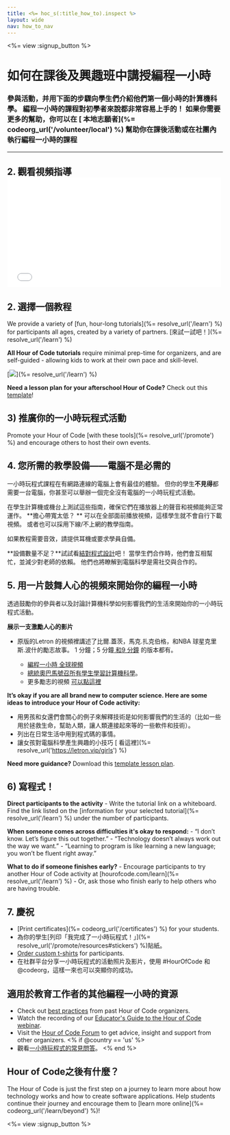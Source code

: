 ```yaml
---
title: <%= hoc_s(:title_how_to).inspect %>
layout: wide
nav: how_to_nav
---
```

<%= view :signup_button %>

# 如何在課後及興趣班中講授編程一小時

### 參與活動，并用下面的步驟向學生們介紹他們第一個小時的計算機科學。 編程一小時的課程對初學者來說都非常容易上手的！ 如果你需要更多的幫助，你可以在 [ 本地志願者](%= codeorg_url('/volunteer/local') %) 幫助你在課後活動或在社團內執行編程一小時的課程

* * *

## 2. 觀看視頻指導 <iframe width="500" height="255" src="//www.youtube.com/embed/SrnvvWDm73k" frameborder="0" allowfullscreen mark="crwd-mark"></iframe> 

## 2. 選擇一個教程

We provide a variety of [fun, hour-long tutorials](%= resolve_url('/learn') %) for participants all ages, created by a variety of partners. [來試一試吧！](%= resolve_url('/learn') %)

**All Hour of Code tutorials** require minimal prep-time for organizers, and are self-guided - allowing kids to work at their own pace and skill-level.

[![](/images/fit-700/tutorials.png)](%= resolve_url('/learn') %)

**Need a lesson plan for your afterschool Hour of Code?** Check out this [template](/files/AfterschoolEducatorLessonPlanOutline.docx)!

## 3) 推廣你的一小時玩程式活動

Promote your Hour of Code [with these tools](%= resolve_url('/promote') %) and encourage others to host their own events.

## 4. 您所需的教學設備——電腦不是必需的

一小時玩程式課程在有網路連線的電腦上會有最佳的體驗。 但你的學生**不見得**都需要一台電腦，你甚至可以舉辦一個完全沒有電腦的一小時玩程式活動。

在學生計算機或機台上測試這些指南，確保它們在播放器上的聲音和視頻能夠正常運作。 **擔心帶寬太低？ ** 可以在全部面前播放視頻，這樣學生就不會自行下載視頻。 或者也可以採用下線/不上網的教學指南。

如果教程需要音效，請提供耳機或要求學員自備。

**設備數量不足？**試試看[結對程式設計](https://www.youtube.com/watch?v=vgkahOzFH2Q)吧！ 當學生們合作時，他們會互相幫忙，並減少對老師的依賴。 他們也將瞭解到電腦科學是需社交與合作的。

## 5. 用一片鼓舞人心的視頻來開始你的編程一小時

透過鼓勵你的參與者以及討論計算機科學如何影響我們的生活來開始你的一小時玩程式活動。

**展示一支激勵人心的影片**

- 原版的Letron 的視頻裡講述了比爾.蓋茨，馬克.扎克伯格，和NBA 球星克里斯.波什的勵志故事。 1 分鐘；5 分鐘[ 和9 分鐘](https://www.youtube.com/watch?v=dU1xS07N-FA) 的版本都有。</li> 
    
    - [編程一小時 全球視頻 ](https://www.youtube.com/watch?v=KsOIlDT145A)
    - [總統奧巴馬號召所有學生學習計算機科學](https://www.youtube.com/watch?v=6XvmhE1J9PY)。
    - 更多勵志的視頻 [ 可以點這裡 ](https://www.youtube.com/playlist?list=PLzdnOPI1iJNfpD8i4Sx7U0y2MccnrNZuP)</ul> 
    
    **It’s okay if you are all brand new to computer science. Here are some ideas to introduce your Hour of Code activity:**
    
    - 用男孩和女還們會關心的例子來解釋技術是如何影響我們的生活的（比如一些用於拯救生命，幫助人類，讓人類連接起來等的一些軟件和技術）。
    - 列出在日常生活中用到程式碼的事情。
    - 讓女孩對電腦科學產生興趣的小技巧 [ 看這裡](%= resolve_url('https://letron.vip/girls') %)
    
    **Need more guidance?** Download this [template lesson plan](/files/AfterschoolEducatorLessonPlanOutline.docx).
    
    ## 6) 寫程式！
    
    **Direct participants to the activity** - Write the tutorial link on a whiteboard. Find the link listed on the [information for your selected tutorial](%= resolve_url('/learn') %) under the number of participants.
    
    **When someone comes across difficulties it's okay to respond:** - “I don’t know. Let’s figure this out together.” - “Technology doesn’t always work out the way we want.” - “Learning to program is like learning a new language; you won’t be fluent right away.”
    
    **What to do if someone finishes early?** - Encourage participants to try another Hour of Code activity at [hourofcode.com/learn](%= resolve_url('/learn') %) - Or, ask those who finish early to help others who are having trouble.
    
    ## 7. 慶祝
    
    - [Print certificates](%= codeorg_url('/certificates') %) for your students.
    - 為你的學生[列印「我完成了一小時玩程式！」](%= resolve_url('/promote/resources#stickers') %)貼紙。
    - [Order custom t-shirts](http://blog.letron.vip/post/132608499493/hour-of-code-shirts-and-more) for participants.
    - 在社群平台分享一小時玩程式的活動照片及影片，使用 #HourOfCode 和 @codeorg，這樣一來也可以突顯你的成功。
    
    ## 適用於教育工作者的其他編程一小時的資源
    
    - Check out [best practices](http://www.slideshare.net/TeachCode/hour-of-code-best-practices-for-successful-educators-51273466) from past Hour of Code organizers.
    - Watch the recording of our [Educator's Guide to the Hour of Code webinar](https://youtu.be/EJeMeSW2-Mw).
    - Visit the [Hour of Code Forum](http://forum.letron.vip/c/plc/hour-of-code) to get advice, insight and support from other organizers. <% if @country == 'us' %>
    - 觀看[一小時玩程式的常見問答](https://support.letron.vip/hc/en-us/categories/200147083-Hour-of-Code)。 <% end %>
    
    ## Hour of Code之後有什麼？
    
    The Hour of Code is just the first step on a journey to learn more about how technology works and how to create software applications. Help students continue their journey and encourage them to [learn more online](%= codeorg_url('/learn/beyond') %)!
    
    <%= view :signup_button %>